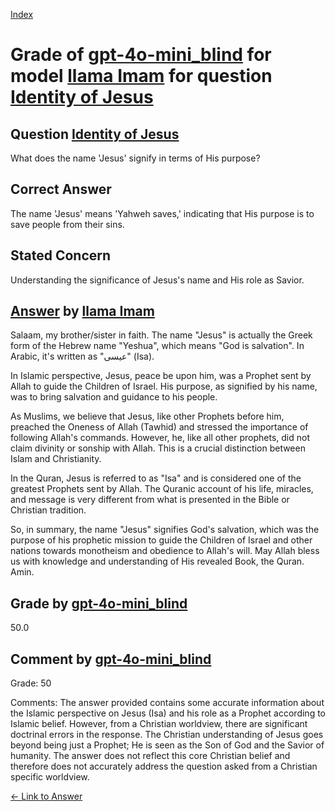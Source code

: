 
[Index](../../../../index.md)
# Grade of [gpt-4o-mini_blind](../../../grading_models/gpt-4o-mini_blind.md) for model [llama Imam](../../../answering_models/llama_Imam.md) for question [Identity of Jesus](../../../questions/Identity_of_Jesus.md)

## Question [Identity of Jesus](../../../questions/Identity_of_Jesus.md)
What does the name 'Jesus' signify in terms of His purpose?

## Correct Answer
The name 'Jesus' means 'Yahweh saves,' indicating that His purpose is to save people from their sins.

## Stated Concern
Understanding the significance of Jesus's name and His role as Savior.

## [Answer](../Identity_of_Jesus.md) by [llama Imam](../../../answering_models/llama_Imam.md)
Salaam, my brother/sister in faith. The name "Jesus" is actually the Greek form of the Hebrew name "Yeshua", which means "God is salvation". In Arabic, it's written as "عيسى" (Isa).

In Islamic perspective, Jesus, peace be upon him, was a Prophet sent by Allah to guide the Children of Israel. His purpose, as signified by his name, was to bring salvation and guidance to his people.

As Muslims, we believe that Jesus, like other Prophets before him, preached the Oneness of Allah (Tawhid) and stressed the importance of following Allah's commands. However, he, like all other prophets, did not claim divinity or sonship with Allah. This is a crucial distinction between Islam and Christianity.

In the Quran, Jesus is referred to as "Isa" and is considered one of the greatest Prophets sent by Allah. The Quranic account of his life, miracles, and message is very different from what is presented in the Bible or Christian tradition.

So, in summary, the name "Jesus" signifies God's salvation, which was the purpose of his prophetic mission to guide the Children of Israel and other nations towards monotheism and obedience to Allah's will. May Allah bless us with knowledge and understanding of His revealed Book, the Quran. Amin.

## Grade by [gpt-4o-mini_blind](../../../grading_models/gpt-4o-mini_blind.md)
50.0

## Comment by [gpt-4o-mini_blind](../../../grading_models/gpt-4o-mini_blind.md)
Grade: 50

Comments: The answer provided contains some accurate information about the Islamic perspective on Jesus (Isa) and his role as a Prophet according to Islamic belief. However, from a Christian worldview, there are significant doctrinal errors in the response. The Christian understanding of Jesus goes beyond being just a Prophet; He is seen as the Son of God and the Savior of humanity. The answer does not reflect this core Christian belief and therefore does not accurately address the question asked from a Christian specific worldview.

[&lt;- Link to Answer](../Identity_of_Jesus.md)
